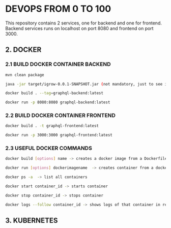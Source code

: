 # DEVOPS FROM 0 TO 100

This repository contains 2 services, one for backend and one for frontend.
Backend services runs on localhost on port 8080 and frontend on port 3000.

## 2. DOCKER
### 2.1 BUILD DOCKER CONTAINER BACKEND

```bash
mvn clean package

java -jar target/igrow-0.0.1-SNAPSHOT.jar (not mandatory, just to see if the app runs)

docker build . --tag=graphql-backend:latest

docker run -p 8080:8080 graphql-backend:latest
```
### 2.2 BUILD DOCKER CONTAINER FRONTEND
```bash
docker build . -t graphql-frontend:latest 

docker run -p 3000:3000 graphql-frontend:latest
```

### 2.3 USEFUL DOCKER COMMANDS
```bash
docker build [options] name -> creates a docker image from a Dockerfile with name choosed by you

docker run [options] dockerimagename  -> creates container from a docker image

docker ps -a  -> list all containers

docker start container_id -> starts container

docker stop container_id -> stops container

docker logs --follow container_id -> shows logs of that container in real time
```

## 3. KUBERNETES
